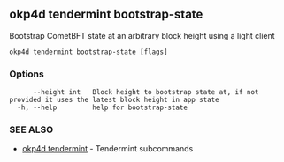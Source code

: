 ## okp4d tendermint bootstrap-state

Bootstrap CometBFT state at an arbitrary block height using a light client

```
okp4d tendermint bootstrap-state [flags]
```

### Options

```
      --height int   Block height to bootstrap state at, if not provided it uses the latest block height in app state
  -h, --help         help for bootstrap-state
```

### SEE ALSO

* [okp4d tendermint](okp4d_tendermint.md)	 - Tendermint subcommands
